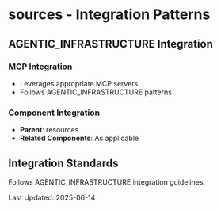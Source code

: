 # sources - Integration Patterns

## AGENTIC_INFRASTRUCTURE Integration

### MCP Integration
- Leverages appropriate MCP servers
- Follows AGENTIC_INFRASTRUCTURE patterns

### Component Integration
- **Parent**: resources
- **Related Components**: As applicable

## Integration Standards

Follows AGENTIC_INFRASTRUCTURE integration guidelines.

Last Updated: 2025-06-14
